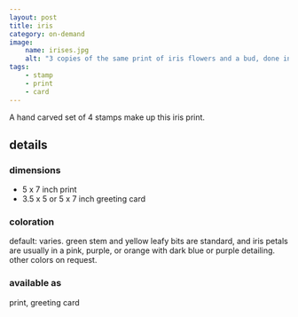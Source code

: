 ```yaml
---
layout: post
title: iris
category: on-demand
image: 
    name: irises.jpg
    alt: "3 copies of the same print of iris flowers and a bud, done in slightly varied color schemes."
tags:
    - stamp
    - print
    - card
---
```


A hand carved set of 4 stamps make up this iris print.

## details

### dimensions

- 5 x 7 inch print
- 3.5 x 5 or 5 x 7 inch greeting card

### coloration

default: varies. green stem and yellow leafy bits are standard, and iris petals are usually in a pink, purple, or orange with dark blue or purple detailing. other colors on request.

### available as

print, greeting card
